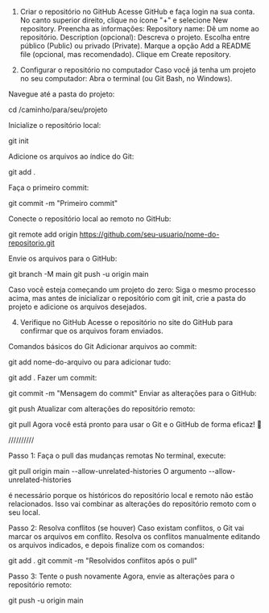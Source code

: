 
1. Criar o repositório no GitHub
Acesse GitHub e faça login na sua conta.
No canto superior direito, clique no ícone "+" e selecione New repository.
Preencha as informações:
Repository name: Dê um nome ao repositório.
Description (opcional): Descreva o projeto.
Escolha entre público (Public) ou privado (Private).
Marque a opção Add a README file (opcional, mas recomendado).
Clique em Create repository.

3. Configurar o repositório no computador
Caso você já tenha um projeto no seu computador:
Abra o terminal (ou Git Bash, no Windows).

Navegue até a pasta do projeto:

cd /caminho/para/seu/projeto

Inicialize o repositório local:

git init

Adicione os arquivos ao índice do Git:

git add .

Faça o primeiro commit:

git commit -m "Primeiro commit"

Conecte o repositório local ao remoto no GitHub:

git remote add origin https://github.com/seu-usuario/nome-do-repositorio.git

Envie os arquivos para o GitHub:

git branch -M main
git push -u origin main

Caso você esteja começando um projeto do zero:
Siga o mesmo processo acima, mas antes de inicializar o repositório com git init, crie a pasta do projeto e adicione os arquivos desejados.

4. Verifique no GitHub
Acesse o repositório no site do GitHub para confirmar que os arquivos foram enviados.

Comandos básicos do Git
Adicionar arquivos ao commit:

git add nome-do-arquivo
ou para adicionar tudo:

git add .
Fazer um commit:

git commit -m "Mensagem do commit"
Enviar as alterações para o GitHub:

git push
Atualizar com alterações do repositório remoto:

git pull
Agora você está pronto para usar o Git e o GitHub de forma eficaz! 🎉

//////////

Passo 1: Faça o pull das mudanças remotas
No terminal, execute:

git pull origin main --allow-unrelated-histories
O argumento --allow-unrelated-histories 

é necessário porque os históricos do repositório local e remoto não estão relacionados.
Isso vai combinar as alterações do repositório remoto com o seu local.

Passo 2: Resolva conflitos (se houver)
Caso existam conflitos, o Git vai marcar os arquivos em conflito. Resolva os conflitos manualmente editando os arquivos indicados, e depois finalize com os comandos:

git add .
git commit -m "Resolvidos conflitos após o pull"

Passo 3: Tente o push novamente
Agora, envie as alterações para o repositório remoto:

git push -u origin main
